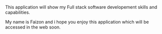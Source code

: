 This application will show my Full stack software developement skills and capabilities.

My name is Faizon and i hope you enjoy this application which will be accessed in the web soon.
